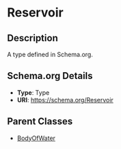 # Reservoir

## Description
A type defined in Schema.org.

## Schema.org Details
- **Type**: Type
- **URI**: https://schema.org/Reservoir

## Parent Classes
- [BodyOfWater](../BodyOfWater.md)

